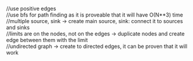 //use positive edges  
//use bfs for path finding as it is proveable that it will have O(N**3) time  
//multiple source, sink -> create main source, sink: connect it to sources and sinks  
//limits are on the nodes, not on the edges -> duplicate nodes and create edge between them with the limit  
//undirected graph -> create to directed edges, it can be proven that it will work  
